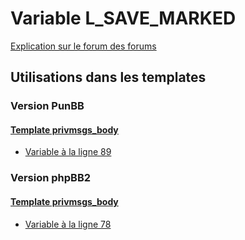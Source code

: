 # Variable L_SAVE_MARKED
[Explication sur le forum des forums](http://forum.forumactif.com/t294113-listing-des-variables#L_SAVE_MARKED)

## Utilisations dans les templates

### Version PunBB

#### [Template privmsgs_body](punbb/privmsgs_body.md)
* [Variable à la ligne 89](../punbb/privmsgs_body.tpl#L89)

### Version phpBB2

#### [Template privmsgs_body](subsilver/privmsgs_body.md)
* [Variable à la ligne 78](../subsilver/privmsgs_body.tpl#L78)